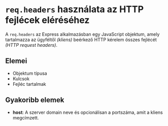 # `req.headers` használata az HTTP fejlécek eléréséhez

A `req.headers` az Express alkalmazásban egy JavaScript objektum, amely tartalmazza az ügyféltől *(kliens)* beérkező HTTP kérelem összes fejlécét *(HTTP request headers)*.

## Elemei

- Objektum típusa
- Kulcsok
- Fejléc tartalmak

## Gyakoribb elemek

- **host**: A szerver domain neve és opcionálisan a portszáma, amit a kliens megcímzett.
